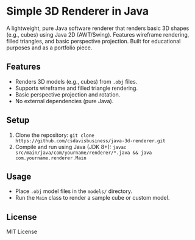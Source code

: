 # Simple 3D Renderer in Java
A lightweight, pure Java software renderer that renders basic 3D shapes (e.g., cubes) 
using Java 2D (AWT/Swing). Features wireframe rendering, filled triangles, and basic 
perspective projection. Built for educational purposes and as a portfolio piece.

## Features
- Renders 3D models (e.g., cubes) from `.obj` files.
- Supports wireframe and filled triangle rendering.
- Basic perspective projection and rotation.
- No external dependencies (pure Java).

## Setup
1. Clone the repository: `git clone https://github.com/csdavisbusiness/java-3d-renderer.git`
2. Compile and run using Java (JDK 8+): `javac src/main/java/com/yourname/renderer/*.java && java com.yourname.renderer.Main`

## Usage
- Place `.obj` model files in the `models/` directory.
- Run the `Main` class to render a sample cube or custom model.

## License
MIT License